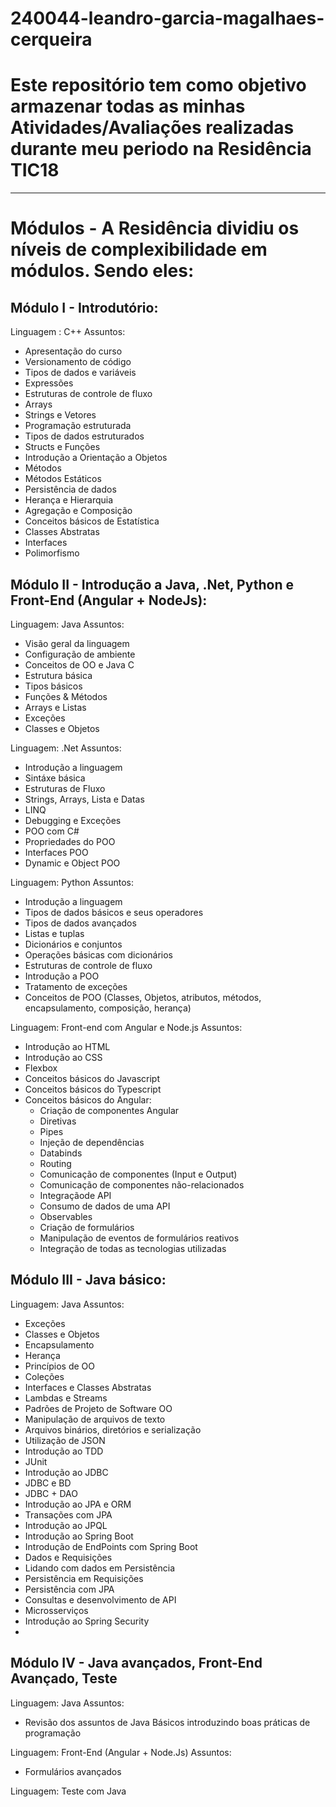 # 240044-leandro-garcia-magalhaes-cerqueira

# Este repositório tem como objetivo armazenar todas as minhas Atividades/Avaliações realizadas durante meu periodo na Residência TIC18

------------------------------------------------------------------------------------------------

# Módulos - A Residência dividiu os níveis de complexibilidade em módulos. Sendo eles:

## Módulo I - Introdutório:

Linguagem : C++
Assuntos:
  - Apresentação do curso
  - Versionamento de código
  - Tipos de dados e variáveis
  - Expressões
  - Estruturas de controle de fluxo
  - Arrays
  -  Strings e Vetores
  -  Programação estruturada
  -  Tipos de dados estruturados
  -  Structs e Funções
  -  Introdução a Orientação a Objetos
  -  Métodos
  -  Métodos Estáticos
  -  Persistência de dados
  -  Herança e Hierarquia
  -  Agregação e Composição
  -  Conceitos básicos de Estatística
  -  Classes Abstratas
  -  Interfaces
  -  Polimorfismo

## Módulo II - Introdução a Java, .Net, Python e Front-End (Angular + NodeJs):

Linguagem: Java
Assuntos:
  - Visão geral da linguagem
  - Configuração de ambiente
  - Conceitos de OO e Java C
  - Estrutura básica
  - Tipos básicos
  - Funções & Métodos
  - Arrays e Listas
  - Exceções
  - Classes e Objetos

Linguagem: .Net
Assuntos: 
  - Introdução a linguagem
  - Sintáxe básica
  - Estruturas de Fluxo
  - Strings, Arrays, Lista e Datas
  - LINQ
  - Debugging e Exceções
  - POO com C#
  - Propriedades do POO
  - Interfaces POO
  - Dynamic e Object POO

Linguagem: Python
Assuntos:
  - Introdução a linguagem
  - Tipos de dados básicos e seus operadores
  - Tipos de dados avançados
  - Listas e tuplas
  - Dicionários e conjuntos
  - Operações básicas com dicionários
  - Estruturas de controle de fluxo
  - Introdução a POO
  - Tratamento de exceções
  - Conceitos de POO (Classes, Objetos, atributos, métodos, encapsulamento, composição, herança)

Linguagem: Front-end com Angular e Node.js
Assuntos:
  - Introdução ao HTML
  - Introdução ao CSS
  - Flexbox
  - Conceitos básicos do Javascript
  - Conceitos básicos do Typescript
  - Conceitos básicos do Angular:
    - Criação de componentes Angular
    - Diretivas
    - Pipes
    - Injeção de dependências
    - Databinds
    - Routing
    - Comunicação de componentes (Input e Output)
    - Comunicação de componentes não-relacionados
    - Integraçãode API
    - Consumo de dados de uma API
    - Observables
    - Criação de formulários
    - Manipulação de eventos de formulários reativos
    - Integração de todas as tecnologias utilizadas

## Módulo III - Java básico:
Linguagem: Java
Assuntos:
  - Exceções
  - Classes e Objetos
  - Encapsulamento
  - Herança
  - Princípios de OO
  - Coleções
  - Interfaces e Classes Abstratas
  - Lambdas e Streams
  - Padrões de Projeto de Software OO
  - Manipulação de arquivos de texto
  - Arquivos binários, diretórios e serialização
  - Utilização de JSON
  - Introdução ao TDD
  - JUnit
  - Introdução ao JDBC
  - JDBC e BD
  - JDBC + DAO
  - Introdução ao JPA e ORM
  - Transações com JPA
  - Introdução ao JPQL
  - Introdução ao Spring Boot
  - Introdução de EndPoints com Spring Boot
  - Dados e Requisições
  - Lidando com dados em Persistência
  - Persistência em Requisições
  - Persistência com JPA
  - Consultas e desenvolvimento de API
  - Microsserviços
  - Introdução ao Spring Security
  - 
## Módulo IV - Java avançados, Front-End Avançado, Teste
Linguagem: Java
Assuntos:
  - Revisão dos assuntos de Java Básicos introduzindo boas práticas de programação


Linguagem: Front-End (Angular + Node.Js)
Assuntos:
  - Formulários avançados


Linguagem: Teste com Java


